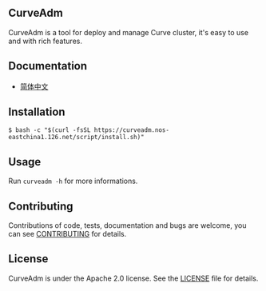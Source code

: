 CurveAdm
---

CurveAdm is a tool for deploy and manage Curve cluster, it's easy to use and with rich features.

Documentation
---

* [简体中文][docs]
 
Installation
---

```shell
$ bash -c "$(curl -fsSL https://curveadm.nos-eastchina1.126.net/script/install.sh)"
```

Usage
---

Run `curveadm -h` for more informations.

Contributing
---

Contributions of code, tests, documentation and bugs are welcome,
you can see [CONTRIBUTING][contributing] for details.

License
---

CurveAdm is under the Apache 2.0 license. See the [LICENSE](LICENSE) file for details.

[docs]: https://github.com/dingodb/curveadm/wiki
[contributing]: https://github.com/dingodb/curveadm/wiki/others#参与-curveadm-的开发